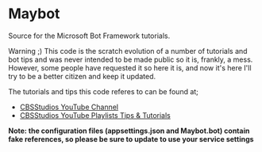 # Maybot
Source for the Microsoft Bot Framework tutorials.

Warning ;) This code is the scratch evolution of a number of tutorials and bot tips and was never intended to be made public so it is, frankly, a mess. However, some people have requested it so here it is, and now it's here I'll try to be a better citizen and keep it updated. 

The tutorials and tips this code referes to can be found at;

* [CBSStudios YouTube Channel](https://www.youtube.com/channel/UCV6hjNfwhKVCiNWHkzulo1Q?view_as=subscriber)
* [CBSStudios YouTube Playlists Tips & Tutorials](https://www.youtube.com/channel/UCV6hjNfwhKVCiNWHkzulo1Q/playlists?view_as=subscriber)

**Note: the configuration files (appsettings.json and Maybot.bot) contain fake references, so please be sure to update to use your service settings**
